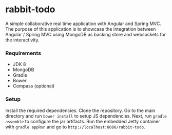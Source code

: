 # rabbit-todo
A simple collaborative real time application with Angular and Spring MVC. The purpose of this application is to showcase the integration between Angular / Spring MVC using MongoDB as backing store and websockets for the interactivity.


### Requirements

*   JDK 8
*   MongoDB
*   Gradle
*   Bower
*   Compass (optional)

### Setup
Install the required dependencies. Clone the repository. Go to the main directory and run `bower install` to setup JS dependencies. Next, run `gradle assemble` to configure the jar artifacts. Run the embedded Jetty container with `gradle appRun` and go to `http://localhost:8080/rabbit-todo`.
